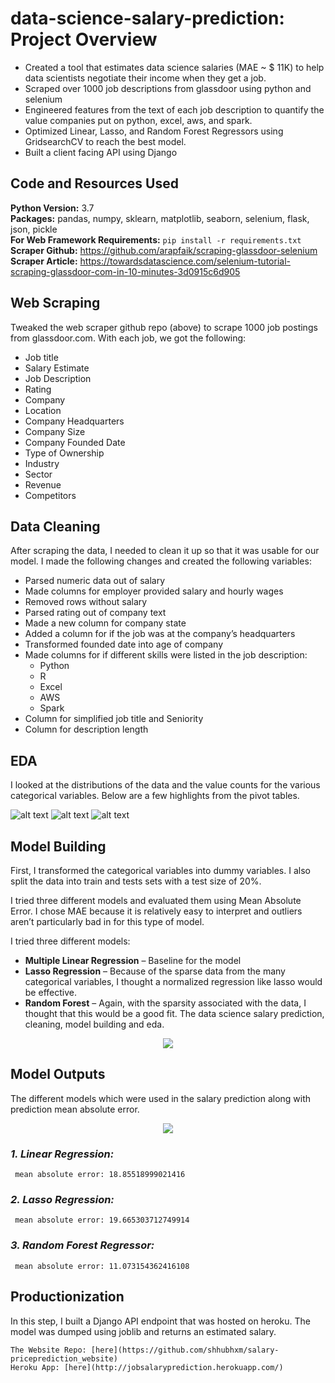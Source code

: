 # data-science-salary-prediction: Project Overview 

* Created a tool that estimates data science salaries (MAE ~ $ 11K) to help data scientists negotiate their income when they get a job.
* Scraped over 1000 job descriptions from glassdoor using python and selenium
* Engineered features from the text of each job description to quantify the value companies put on python, excel, aws, and spark. 
* Optimized Linear, Lasso, and Random Forest Regressors using GridsearchCV to reach the best model. 
* Built a client facing API using Django

## Code and Resources Used 
**Python Version:** 3.7  
**Packages:** pandas, numpy, sklearn, matplotlib, seaborn, selenium, flask, json, pickle  
**For Web Framework Requirements:**  ```pip install -r requirements.txt```  
**Scraper Github:** https://github.com/arapfaik/scraping-glassdoor-selenium  
**Scraper Article:** https://towardsdatascience.com/selenium-tutorial-scraping-glassdoor-com-in-10-minutes-3d0915c6d905 

## Web Scraping
Tweaked the web scraper github repo (above) to scrape 1000 job postings from glassdoor.com. With each job, we got the following:
*	Job title
*	Salary Estimate
*	Job Description
*	Rating
*	Company 
*	Location
*	Company Headquarters 
*	Company Size
*	Company Founded Date
*	Type of Ownership 
*	Industry
*	Sector
*	Revenue
*	Competitors 

## Data Cleaning
After scraping the data, I needed to clean it up so that it was usable for our model. I made the following changes and created the following variables:

*	Parsed numeric data out of salary 
*	Made columns for employer provided salary and hourly wages 
*	Removed rows without salary 
*	Parsed rating out of company text 
*	Made a new column for company state 
*	Added a column for if the job was at the company’s headquarters 
*	Transformed founded date into age of company 
*	Made columns for if different skills were listed in the job description:
    * Python  
    * R  
    * Excel  
    * AWS  
    * Spark 
*	Column for simplified job title and Seniority 
*	Column for description length 

## EDA
I looked at the distributions of the data and the value counts for the various categorical variables. Below are a few highlights from the pivot tables. 

![alt text](images/salary_by_job_title.PNG "Salary by Position")
![alt text](images/positions_by_state.png "Job Opportunities by State")
![alt text](images/correlation_visual.png "Correlations")

## Model Building 

First, I transformed the categorical variables into dummy variables. I also split the data into train and tests sets with a test size of 20%.   

I tried three different models and evaluated them using Mean Absolute Error. I chose MAE because it is relatively easy to interpret and outliers aren’t particularly bad in for this type of model.   

I tried three different models:
*	**Multiple Linear Regression** – Baseline for the model
*	**Lasso Regression** – Because of the sparse data from the many categorical variables, I thought a normalized regression like lasso would be effective.
*	**Random Forest** – Again, with the sparsity associated with the data, I thought that this would be a good fit. 
The data science salary prediction, cleaning, model building and eda.

<span style="display:block;text-align:center">![](images/ds_sal.png)</span>
  
## Model Outputs
The different models which were used in the salary prediction along with prediction mean absolute error.

<span style="display:block;text-align:center">![](images/mean_absolute_error.png)</span>

### *_1. Linear Regression:_*
	 mean absolute error: 18.85518999021416

### *_2. Lasso Regression:_*
	 mean absolute error: 19.665303712749914	
 
### *_3. Random Forest Regressor:_*
	 mean absolute error: 11.073154362416108

## Productionization 
In this step, I built a Django API endpoint that was hosted on heroku. The model was dumped using joblib and returns an estimated salary. 
```language
The Website Repo: [here](https://github.com/shhubhxm/salary-priceprediction_website)
Heroku App: [here](http://jobsalaryprediction.herokuapp.com/)
```
